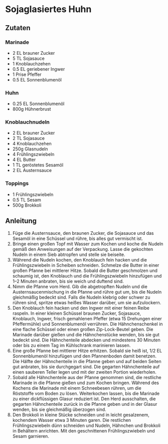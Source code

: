 # Sojaglasiertes Huhn
## Zutaten
### Marinade
- 2 EL brauner Zucker
- 5 TL Sojasauce
- 1 Knoblauchzehen
- 0.5 EL geriebener Ingwer
- 1 Prise Pfeffer
- 0.5 EL Sonnenblumenöl

### Huhn
- 0.25 EL Sonnenblumenöl
- 800g Hühnerbrust

### Knoblauchnudeln
- 2 EL brauner Zucker
- 2 TL Sojasauce
- 4 Knoblauchzehen
- 250g Glasnudeln
- 4 Frühlingszwiebeln
- 4 EL Butter
- 1 TL geröstetes Sesamöl
- 2 EL Austernsauce

### Toppings
- 1 Frühlingszwiebeln
- 0.5 TL Sesam
- 500g Brokkoli

## Anleitung
1. Füge die Austernsauce, den braunen Zucker, die Sojasauce und das Sesamöl in eine Schüssel und rühre, bis alles gut vermischt ist.
2. Bringe einen großen Topf mit Wasser zum Kochen und koche die Nudeln gemäß den Anweisungen auf der Verpackung. Lasse die gekochten Nudeln in einem Sieb abtropfen und stelle sie beiseite.
3. Während die Nudeln kochen, den Knoblauch fein hacken und die Frühlingszwiebeln in Scheiben schneiden. Schmelze die Butter in einer großen Pfanne bei mittlerer Hitze. Sobald die Butter geschmolzen und schaumig ist, den Knoblauch und die Frühlingszwiebeln hinzufügen und 1–2 Minuten anbraten, bis sie weich und duftend sind.
4. Nimm die Pfanne vom Herd. Gib die abgetropften Nudeln und die Austernsaucenmischung in die Pfanne und rühre gut um, bis die Nudeln gleichmäßig bedeckt sind. Falls die Nudeln klebrig oder schwer zu rühren sind, spritze etwas heißes Wasser darüber, um sie aufzulockern.
5. Den Knoblauch fein hacken und den Ingwer mit einer feinen Reibe raspeln. In einer kleinen Schüssel braunen Zucker, Sojasauce, Knoblauch, Ingwer, frisch gemahlenen Pfeffer (etwa 15 Drehungen einer Pfeffermühle) und Sonnenblumenöl verrühren. Die Hähnchenschenkel in eine flache Schüssel oder einen großen Zip-Lock-Beutel geben. Die Marinade darüber gießen und die Hähnchenstücke wenden, bis sie gut bedeckt sind. Die Hähnchenteile abdecken und mindestens 30 Minuten oder bis zu einem Tag im Kühlschrank marinieren lassen.
6. Eine große Pfanne bei mittlerer Hitze erhitzen. Sobald sie heiß ist, 1/2 EL Sonnenblumenöl hinzufügen und den Pfannenboden damit benetzen. Die Hälfte der Hähnchenteile in die Pfanne geben und auf beiden Seiten gut anbraten, bis sie durchgegart sind. Die gegarten Hähnchenteile auf einen sauberen Teller legen und mit der zweiten Portion wiederholen.
7. Sobald alle Hähnchenteile aus der Pfanne genommen sind, die restliche Marinade in die Pfanne gießen und zum Kochen bringen. Während des Kochens die Marinade mit einem Schneebesen rühren, um die Röststoffe vom Boden zu lösen. Weiterkochen lassen, bis die Marinade zu einer dickflüssigen Glasur reduziert ist. Den Herd ausschalten, die gegarten Hähnchenteile zurück in die Pfanne geben und in der Glasur wenden, bis sie gleichmäßig überzogen sind.
8. Den Brokkoli in kleine Stücke schneiden und in leicht gesalzenem, kochendem Wasser etwa 3 Minuten garen. Die restlichen Frühlingszwiebeln dünn schneiden und Nudeln, Hähnchen und Brokkoli in Behältern anrichten. Mit den geschnittenen Frühlingszwiebeln und Sesam garnieren.
